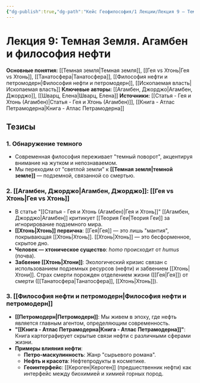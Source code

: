 ```yaml
---
{"dg-publish":true,"dg-path":"Кейс Геофилософия/1 Лекции/Лекция 9 – Темная Земля","permalink":"/kejs-geofilosofiya/1-lekczii/lekcziya-9-temnaya-zemlya/"}
---
```



# Лекция 9: Темная Земля. Агамбен и философия нефти

**Основные понятия:** [[Темная земля\|Темная земля]], [[Гея vs Хтонь\|Гея vs Хтонь]], [[Танатосфера\|Танатосфера]], [[Философия нефти и петромодерн\|Философия нефти и петромодерн]], [[Ископаемая власть\|Ископаемая власть]]
**Ключевые авторы:** [[Агамбен, Джорджо\|Агамбен, Джорджо]], [[Шварц, Елена\|Шварц, Елена]]
**Источники:** [[Статья - Гея и Хтонь (Агамбен)\|Статья - Гея и Хтонь (Агамбен)]], [[Книга - Атлас Петрамодерна\|Книга - Атлас Петрамодерна]]

## Тезисы

### 1. Обнаружение темного
- Современная философия переживает "темный поворот", акцентируя внимание на жутком и непознаваемом.
- Мы переходим от "светлой земли" к **[[Темная земля\|темной земле]]** — подземной, связанной со смертью.

### 2. [[Агамбен, Джорджо\|Агамбен, Джорджо]]: [[Гея vs Хтонь\|Гея vs Хтонь]]
- В статье "[[Статья - Гея и Хтонь (Агамбен)\|Гея и Хтонь]]" [[Агамбен, Джорджо\|Агамбен]] критикует [[Теория Геи\|Теория Геи]] за игнорирование подземного мира.
- **[[Хтонь\|Хтонь]] первична**: [[Гея\|Гея]] — это лишь "мантия", покрывающая [[Хтонь\|Хтонь]]. [[Хтонь\|Хтонь]] — это бесформенное, скрытое дно.
- **Человек — хтоническое существо**: *homo* происходит от *humus* (почва).
- **Забвение [[Хтонь\|Хтони]]**: Экологический кризис связан с использованием подземных ресурсов (нефти) и забвением [[Хтонь\|Хтони]]. Страх смерти порожден отделением жизни ([[Гея\|Гея]]) от смерти ([[Танатосфера\|Танатосфера]], [[Хтонь\|Хтонь]]).

### 3. [[Философия нефти и петромодерн\|Философия нефти и петромодерн]]
- **[[Петромодерн\|Петромодерн]]**: Мы живем в эпоху, где нефть является главным агентом, определяющим современность.
- **"[[Книга - Атлас Петрамодерна\|Книга - Атлас Петрамодерна]]"**: Книга картографирует скрытые связи нефти с различными сферами жизни.
- **Примеры влияния нефти**:
    - **Петро-маскулинность**: Жанр "сырьевого романа".
    - **Нефть и красота**: Нефтепродукты в косметике.
    - **Геоинтерфейс**: [[Кероген\|Кероген]] (предшественник нефти) как интерфейс между биохимией и химией горных пород.